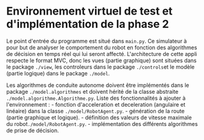 # Environnement virtuel de test et d'implémentation de la phase 2
Le point d'entrée du programme est situé dans `main.py`. Ce simulateur à pour but de analyser le comportement du robot en fonction des algorithmes de décision en temps réel qui lui seront affecté. L'architecture de cette appli respecte le format MVC, donc les vues (partie graphique) sont situées dans le package `./view`, les controleurs dans le package `./controls`et le modèle (partie logique) dans le package `./model`. 

Les algorithmes de conduite autonome doivent être implémentés dans le package `./model.algorithmes` et doivent hérité de la classe abstraite `./model.algorithme.Algorithme.py`.
Liste des fonctionnalités à ajouter à l'environnement :
	- fonction d'acceleration et deceleration (angulaire et linéaire) dans la classe `./model/RobotAgent.py`.
	- génération de la route (partie graphique et logique).
	- définition des valeurs de vitesse maximale du robot`./model/RobotAgent.py`.
	- implémentation des différents algorithmes de prise de décision.